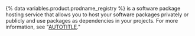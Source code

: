 {% data variables.product.prodname_registry %} is a software package hosting service that allows you to host your software packages privately or publicly and use packages as dependencies in your projects. For more information, see "[AUTOTITLE](/packages/learn-github-packages/introduction-to-github-packages)."
